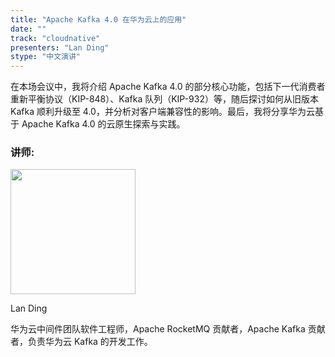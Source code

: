 ```yaml
---
title: "Apache Kafka 4.0 在华为云上的应用"
date: ""
track: "cloudnative"
presenters: "Lan Ding"
stype: "中文演讲"
---
```


在本场会议中，我将介绍 Apache Kafka 4.0 的部分核心功能，包括下一代消费者重新平衡协议（KIP-848）、Kafka 队列（KIP-932）等，随后探讨如何从旧版本 Kafka 顺利升级至 4.0，并分析对客户端兼容性的影响。最后，我将分享华为云基于 Apache Kafka 4.0 的云原生探索与实践。

### 讲师:

<img src="https://sessionize.com/image/1797-400o400o1-SXw7AkzP9sW9VsRkFiQ9gT.jpg" width="200" /><br/>

Lan Ding

华为云中间件团队软件工程师，Apache RocketMQ 贡献者，Apache Kafka 贡献者，负责华为云 Kafka 的开发工作。